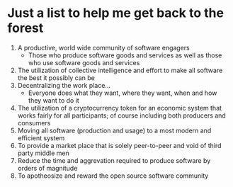 # Just a list to help me get back to the forest

1. A productive, world wide community of software engagers
    * Those who produce software goods and services as well as those who use software goods and services
2. The utilization of collective intelligence and effort to make all software the best it possibly can be
3. Decentralizing the work place...
    * Everyone does what they want, where they want, when and how they want to do it
4. The utilization of a cryptocurrency token for an economic system that works fairly for all participants; of course including both producers and consumers
5. Moving all software (production and usage) to a most modern and efficient system
6. To provide a market place that is solely peer-to-peer and void of third party middle men
7. Reduce the time and aggrevation required to produce software by orders of magnitude
8. To apotheosize and reward the open source software community